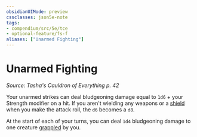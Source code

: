 ```yaml
---
obsidianUIMode: preview
cssclasses: json5e-note
tags:
- compendium/src/5e/tce
- optional-feature/fs-f
aliases: ["Unarmed Fighting"]
---
```

# Unarmed Fighting
*Source: Tasha's Cauldron of Everything p. 42* 

Your unarmed strikes can deal bludgeoning damage equal to `1d6` + your Strength modifier on a hit. If you aren't wielding any weapons or a [shield](shield.md#) when you make the attack roll, the `d6` becomes a `d8`.

At the start of each of your turns, you can deal `1d4` bludgeoning damage to one creature [grappled](../../../Rules%20&%20Options/5e%20Rules/conditions.md##grappled) by you.